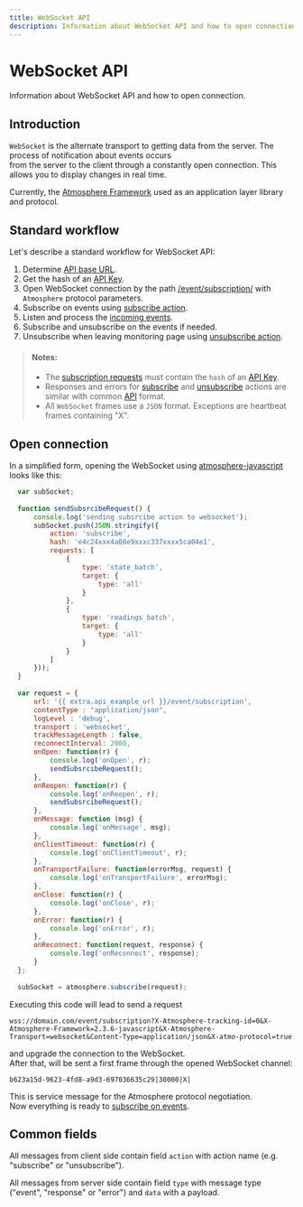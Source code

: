 ```yaml
---
title: WebSocket API
description: Information about WebSocket API and how to open connection.
---
```


# WebSocket API

Information about WebSocket API and how to open connection.

## Introduction

`WebSocket` is the alternate transport to getting data from the server. The process of notification about events occurs\
from the server to the client through a constantly open connection. This allows you to display changes in real time.

Currently, the [Atmosphere Framework](https://github.com/Atmosphere) used as an application layer library and protocol.

## Standard workflow

Let's describe a standard workflow for WebSocket API:

1. Determine [API base URL](../#api-base-url).
2. Get the hash of an [API Key](../resources/commons/api-keys.md).
3. Open WebSocket connection by the path [/event/subscription/](subscription.md) with `Atmosphere` protocol parameters.
4. Subscribe on events using [subscribe action](subscription.md#subscribe-action).
5. Listen and process the [incoming events](events.md).
6. Subscribe and unsubscribe on the events if needed.
7. Unsubscribe when leaving monitoring page using [unsubscribe action](subscription.md#unsubscribe-action).

> #### Notes:
>
> * The [subscription requests](subscription.md) must contain the `hash` of an [API Key](../resources/commons/api-keys.md).
> * Responses and errors for [subscribe](subscription.md#subscribe-action) and [unsubscribe](subscription.md#unsubscribe-action) actions are similar with common [API](../) format.
> * All `WebSocket` frames use a `JSON` format. Exceptions are heartbeat frames containing "X".

## Open connection

In a simplified form, opening the WebSocket using [atmosphere-javascript](https://github.com/Atmosphere/atmosphere-javascript) looks like this:

```js
  var subSocket;
  
  function sendSubsrcibeRequest() {
      console.log('sending subsrcibe action to websocket');
      subSocket.push(JSON.stringify({
          action: 'subscribe',
          hash: 'e4c24xxx4a08e9xxxc337xxxx5ca04e1',
          requests: [
              {
                  type: 'state_batch',
                  target: {
                      type: 'all'
                  }
              },
              {
                  type: 'readings_batch',
                  target: {
                      type: 'all'
                  }
              }
          ]
      }));
  }
  
  var request = {
      url: '{{ extra.api_example_url }}/event/subscription',
      contentType : "application/json",
      logLevel : 'debug',
      transport : 'websocket',
      trackMessageLength : false,
      reconnectInterval: 2000,
      onOpen: function(r) {
          console.log('onOpen', r);
          sendSubsrcibeRequest();
      },
      onReopen: function(r) {
          console.log('onReopen', r);
          sendSubsrcibeRequest();
      },
      onMessage: function (msg) {
          console.log('onMessage', msg);
      },
      onClientTimeout: function(r) {
          console.log('onClientTimeout', r);
      },
      onTransportFailure: function(errorMsg, request) {
          console.log('onTransportFailure', errorMsg);
      },
      onClose: function(r) {
          console.log('onClose', r);
      },
      onError: function(r) {
          console.log('onError', r);
      },
      onReconnect: function(request, response) {
          console.log('onReconnect', response);
      }
  };
  
  subSocket = atmosphere.subscribe(request);
```

Executing this code will lead to send a request

```
wss://domain.com/event/subscription?X-Atmosphere-tracking-id=0&X-Atmosphere-Framework=2.3.6-javascript&X-Atmosphere-Transport=websocket&Content-Type=application/json&X-atmo-protocol=true
```

and upgrade the connection to the WebSocket.\
After that, will be sent a first frame through the opened WebSocket channel:

```
b623a15d-9623-4fd8-a9d3-697036635c29|30000|X|
```

This is service message for the Atmosphere protocol negotiation.\
Now everything is ready to [subscribe on events](subscription.md#subscribe-action).

## Common fields

All messages from client side contain field `action` with action name (e.g. "subscribe" or "unsubscribe").

All messages from server side contain field `type` with message type ("event", "response" or "error") and `data` with a payload.
